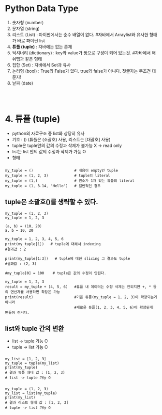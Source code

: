# Python Data Type
1. 숫자형 (number)
2. 문자열 (string)
3. 리스트 (List) : 파이썬에서는 순수 배열이 없다. #자바에서 Arraylist와 유사한 형태가 바로 파이썬 list
4. **튜플 (tuple)** : 자바에는 없는 존재
5. 딕셔너리 (dictionary) : key와 value가 쌍으로 구성이 되어 있는것.  #자바에서 해쉬맵과 같은 형태
6. 집합 (Set) : 자바에서 Set과 유사
7. 논리형 (bool) : True와 False가 있다. true와 false가 아니다. 첫글자는 무조건 대문자!
8. 날짜 (date)     
<br>
<br>

# 4. 튜플 (tuple)
* python의 자료구조 중 list와 상당히 유사
* 기호 : ()  (튜플은 (소괄호) 사용, 리스트는 [대괄호] 사용)
* tuple은 tuple안의 값의 수정과 삭제가 불가능 X   -> read only
* list는 list 안의 값의 수정과 삭제가 가능 O
* 형태
###
    my_tuple = ()                   # 내용이 empty인 tuple
    my_tuple = (1, 2, 3)            # tuple의 literal
    my_tuple = (1,)                 # 원소가 1개 있는 튜플의 literal
    my_tuple = (1, 3.14, "Hello")   # 일반적인 경우

## tuple은 소괄호()를 생략할 수 있다.
    my_tuple = (1, 2, 3)
    my_tuple = 1, 2, 3
    
    (a, b) = (10, 20)
    a, b = 10, 20
    
    my_tuple = 1, 2, 3, 4, 5, 6
    print(my_tuple[1])   # tuple에 대해서 indexing
    #결과값 : 2
    
    print(my_tuple[1:3])   # tuple에 대한 slicing 그 결과도 tuple
    #결과값 : (2, 3)
    
    #my_tuple[0] = 100    # tuple은 값의 수정이 안된다.

    my_tuple = 1, 2, 3
    result = my_tuple + (4, 5, 6)   #튜플 내 데이터는 수정 삭제는 안되지만 +, * 등의 연산자를 사용하면 확장은 가능
    print(result)                   #기존 튜플(my_tuple = 1, 2, 3)이 확장되는게 아니라 
                                    #새로운 튜플(1, 2, 3, 4, 5, 6)이 확장된게 만들어 진거다.

## list와 tuple 간의 변환
* list -> tuple 가능 O
* tuple -> list 가능 O
###
    my_list = [1, 2, 3]
    my_tuple = tuple(my_list)
    print(my_tuple)
    # 결과 튜플 형태 값 : (1, 2, 3)
    # list -> tuple 가능 O

###
    my_tuple = (1, 2, 3)
    my_list = list(my_tuple)
    print(my_list)
    # 결과 리스트 형태 값 : [1, 2, 3]
    # tuple -> list 가능 O